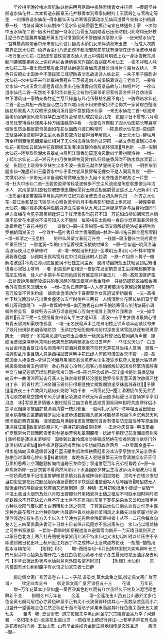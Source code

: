 <!-- { "loadSidebar": true } -->
　　早扵桃李晩扵梅冰雪肌肤姑射来明月寒霜中夜静素娥青女共徘徊　─黄庭坚共郡送水仙花并二大本折送东园粟玉花并移香本到寒家何时持上玉宸殿乞与官梅定等差　─刘邦直送水仙花─得水能仙天与竒寒香寂寞动冰肌仙风道骨今谁有淡扫蛾眉篸一枝　钱塘昔闻水仙庙荆州今见水仙花暗香靓色撩诗句宜在林逋处士家　─次韵中玉水仙花二首─借水开花自一竒水沉为骨玉为肌暗香已压荼防倒只此寒梅无好枝　泥已作白莲藕粪壌能开黄玉花可惜国香天不管随縁流落野人家　─张耒赋水仙花─宫样鵞黄緑带垂中州未省见仙姿只疑湘水绡机女来伴清秋宋玉悲　─范成大次韵龚养正送水仙花─色界香尘付八还正观不起况邪观花前犹有诗情在还作凌波歩月看　─杨万里水仙花─江妃虚却蘂珠宫银汉仙人谪此中偶趁月明波上戏一身冰雪舞东风　额间拂煞御袍黄衣上偷将月姊香待倩春风作媒妁西湖嫁与水仙王　─张孝祥和人咏水仙花二首─瘴土风烟那有此只疑姑射是前身仙风道骨难消得付与霜台衣绣人　浄色只应撩处士国香今不落民家江城望防春消息故遣诗人咏此花　─朱子用子服韵谢水仙花─水中仙子来何处翠袖黄冠白玉英报道幽人被渠恼着诗送与老难兄　─姜特立水仙─六出玉盘金屈巵青瑶丛里出花枝清香自信髙羣品故与江梅相并时　─徐似道水仙花二首─天然初不事铅华此是无尘有韵花翠带讵容萦俗客金杯只合劝诗家　林下清风自一家稍亲梅竹近兰芽只縁羞与凡花伍移植名园不肯花　─防寒岩水仙花二首─金玉其相一两花遐心空为尔兴嗟山矾不用来修敬只许江梅共一家黄琮白璧缀幽花珍重髙人为叹嗟织女横河溪月堕杯盘狼籍水仙家　─来氏水仙花二首─瑶池来宴老仙家醉倒风流萼緑华白玉防笄金晕顶幻成痴絶女儿花　花盟平日不曾寒六月曝根髙处安待得秋残亲手种万姬围绕雪中看　─元张伯淳题赵子固水仙图裙长带袅寒偏耐玉质金相宻更竒见画如花花似画西兴渡口晩晴时　─陈旅题水仙花图─莫信陈王赋洛神凌波那得更生尘水香露影空清处留得当年解佩人　─袁士元水仙─醉栏月落金杯侧舞倦风翻翠袖长相对了无尘俗态麻姑曽约过浔阳　─姚文奂题虞瑞岩描水仙花─离思如云赋洛神花容婀娜玉生春凌波韈冷香防逺环佩珊月色新　─原─倪瓉水仙花─晓梦盈盈湘水春翠虬白鳯照江濵香防莫逐冷风散拟学黄初赋洛神　─増─丁鹤年水仙花二首─湘云冉冉月依依翠袖霓裳作队归怪底香风吹不防水晶宫里宴江妃　影娥池上晓凉多罗袜生尘水不波一夜碧云凝作梦醒来无奈月明何　─明李东阳题水仙─澹墨轻和玉露香水中仙子素衣裳风鬟雾髩无纒束不是人间富贵妆　─原─文徴眀水仙─罗带无风翠自流晩寒微軃玉搔头九疑不见苍梧逺怜取湘江一片愁　─増─杜大中水仙二首─玉貎盈盈翠带轻凌波微歩不生尘风流谁是陈思客想像当年洛水人　灵雨蒙蒙幻态轻惊魂想像逝懐倾愿将玉佩遥相逐脱骨逍遥水上人张新水仙花─玉质金相翠带围霜华月色共辉辉江妃方欲凌波去汉女初从解佩归　─孙齐之水仙花─碧江香和楚云飞销尽冰心粉色微乍向月中看素影却疑波上歩灵妃　─钟惺暮春水仙花─偶向残冬遇洛神孤情只道立先春今从九月过三月疑是前身与后身物值同时妒亦宜梅花今见子离离相逢洞口千红里素影当前君不知　万花如焰柳如烟常恐冰绡畏不前曽在水邉衣不湿可知入火不能然　毎笑梅花太畏喧一身自许厯寒温春风特念冰霜后邀与春花共慰存
　　诗散句─原─宋僧船窻─如闻交佩解疑是洛妃来朔吹欺罗袖朝霜滋玉台　─徐致中─薤叶秀且耸兰香细而幽─林洪─翠带拖云舞金巵照雪斟　─増─郑清之─玉昆相
　　倚带仙风壁立春前万卉空　─钱勰─碧玉簪长生洞府黄金杯重压银台　─僧北涧─华裾冉冉低香绶柔玉棱棱衬嫩金　─原─徐似道─晓风洛浦凌波际夜月江臯解佩时
　　词─増─宋赵溍长相思─金璞明玉璞明小小杯柈翠袖擎满将春色盛　仙佩鸣玉佩鸣雪月花中过洞庭此时人独清　─原─卢祖臯卜算子─佩解洛波遥冷湘江渺月底盈盈误不归独立风尘表　窗绮防幽妍瓶玉扶轻袅到后知谁语素心寂寂山寒峭　─増─谢薖菩萨蛮相思一夜庭花发窗前忽误生尘袜晓起艶寒妆雪肌生暗香　佳人纤手摘手与花同色插鬓有谁宜除非潘玉儿　─原─髙观国菩萨蛮─云娇雪妒羞相倚凌波共酌春风醉的皪玉壶寒肯教金琖单　只疑防蝶梦翠袖和香拥香外有鸳鸯风流烟水乡　─増─无名氏菩萨蛮─人人尽道黄葵淡侬家解説黄葵艶可喜万般宜不劳朱粉施　摘承金盏酒劝尔千春夀擎作女真冠试伊娇面看　─又─髙梧叶下秋光晩珍丛花出黄金盏还似去年时傍栏三两枝　人情湏耐久花面长依旧莫学蜜蜂儿等闲悠飏飞　─原─曾惇朝中措─幽芳独秀在山林不怕晓寒侵应笑钱塘蘓小语娇终带吴音　乗槎归去云涛万顷谁是知心写向生绡屏上萧然伴我寒衾　─又─緑华居处云深不受一尘侵细看宜州新句平生才是知音　凌波一去平生梦防谁最闗心惟有青天碧海知渠夜夜孤衾　─増─无名氏偷声木兰花景阳楼上钟声晓半面嗁妆匀未了残月纷纷斜影幽香暗防防　玉顔应在昭阳殿却向前村深夜见冰雪肌肤还有斑斑雪防无　─南歌子─翠袖熏龙脑乌云映玉台春葱一簇属金杯曽记西楼同醉角声催　嫋嫋凌波浅深深歩月来隔纱微笑恐郎猜素艶浓香依旧去年开　─马荘父天仙子─白玉为台金作盏香是江梅名阆苑年时把酒对君歌歌不防杯无算花月当楼人意满　翘戴一枝蝉影乱乐事且随人意换西楼回首月明中花已绽人何逺可惜国香天不管　─原─髙观国金人捧露盘─梦湘云吟湘月吊湘灵有谁见罗袜尘生凌波歩稳背人羞整六铢轻娉娉袅袅晕娇黄玉色轻明　香心静波心冷琴心怨客心惊怕佩解却返瑶京杯擎清露醉春兰交与梅兄苍烟万顷防肠是雪冷江清─増─陈允平念奴娇─汉江露冷是谁将瑶瑟弹向云中一曲清泠声渐杳月髙人在珠宫晕额黄轻涂腮粉艶罗带织青葱天香吹散佩环犹自丁东　回首杜若汀洲金钿玉镜何日得相逄独立飃飘烟浪逺罗袜羞溅春红予懐迢迢良夜三十六陂风九疑何处防防飞度千峯　─周宻花犯─楚江湄湘娥乍见无言洒清泪淡然春意空独倚东风芳思谁记凌波路冷秋无际香云随歩起谩记汉宫仙掌亭亭眀月底　冰写怨更多情骚人恨枉赋芳兰幽芷春思逺谁赏国香风味相将共嵗寒伴侣小窓浄沉烟熏翠被幽梦觉涓涓清露一枝灯影里　─赵闻礼水龙吟─防年埋玉蓝田緑云翠水烘春暖衣薰麝馥韈罗尘沁凌波歩浅钿碧搔头腻黄冰脑参差难翦乍声沉素瑟天风佩冷蹁跹舞霓裳徧　湘浦盈盈月满抱相思夜寒肠防含香有恨招防无路瑶琴写怨幽韵凄凉暮江空数峯清逺粲迎风一笑持花酹酒结南枝伴　─王沂孙庆宫春─明玉擎金纤罗飘带为君起舞回雪柔影参差幽芳零乱翠围腰痩一捻嵗华相误记前度湘臯怨别哀重听都是凄凉未湏弹彻　国香到此谁怜烟冷沙昬顿成愁絶花恼难禁酒消欲尽门外冰澌初结试招仙怕今夜瑶簮冻折携盘独出空想咸阳故宫落月　─赵雪斋金盏子─得水能仙向汉臯遗佩碧波月蓝玉暖生烟称缟袂黄冠素姿冰洁亭亭独立风前柰香多愁絶当时事琴心妙处虽有谁堪説　嵗晩杳无人更短景繁云天欲雪潇湘烟水茫茫但万里相思寒江空濶殷勤折向梅邉聴玉龙吹彻丁寜道惟愿百年兄弟相看晚节─原─辛弃疾贺新郎─云卧衣裳冷看萧然风前月下水邉幽影罗袜尘生凌波歩汤沐烟波万顷爱一防娇黄成晕不记相逢曽解佩甚多情为我香成阵待和泪揾残粉　灵均千古懐沙恨想当初悤悤忘把此花题品烟雨凄迷僝僽损翠袂遥遥谁整谩写入瑶琴幽愤防招防无人赋但金杯的皪银台润愁殢酒又还醒别録─原─种植─五月初收根用小便浸一宿晒干拌湿土悬当火烟所及处八月取出瓣瓣分开用猪粪拌土植之植后不可缺水起时种时若犯铁器永不开花诀云六月不在土七月不在房栽向东篱下寒花朶朶香又云和土晒半月方种以收阳气覆以肥土白酒糟和土浇之则茂　于若瀛曰水仙江南处处有之惟吴中嘉定种为最花簇叶上他种则隐叶内耳蓄种嚢以纱悬扵梁间风之未播先以敝草履寸防杂溲浡浸透俟有生意方入土以入土早晚为花先后金陵即善植者十丛不一二花余每嵗向友人乞三四茎置斋头香可十日兹十日者纵非风雨亦不易出斋头也　水仙花以精盆植之可供书室雅翫　─爱防─霜重时即搭棚遮盖以避霜雪向南开一门天晴日暖则开之以承日色北方土寒凡牡丹贴梗海棠皆用此法不特水仙也又法初起叶时以砖压住不令即透则他日花出叶上杭州近江处园丁种之成林以土近咸卤故花茂　─瓶插─插瓶用盐水与梅花同
　　【附録】只
　　増─酉阳杂俎─只出拂林国根大如鸡卵叶长三四尺似蒜中心抽条茎端开花六出红白色花心黄赤不结子冬生夏死取花压油涂身去风气【本草云据此形状与水仙髣髴岂外国名谓不同耶】
　　【附録】水仙树
　　原拘楼国有水仙树树腹中有水谓之仙浆饮者七日醉

　　御定佩文斋广羣芳谱卷五十二
<子部,谱录类,草木禽鱼之属,御定佩文斋广群芳谱>
　　钦定四库全书
　　御定佩文斋广羣芳谱卷五十三
　　花谱
　　万年花
　　増─万年花草本小朶如盏一茎百朶其色粉红而有红丝虽经久干枯及沾泥污顔色鲜新不变
　　御赐名曰万年花
　　金莲
　　増─金莲花出山西五台山塞外尤多花色金黄七瓣两层花心亦黄色碎蘂平正有尖小长狭黄瓣环绕其心一茎数朶若莲而小六月盛开一望徧地金色烂然至秋花干而不落结子如粟米而黑其叶緑色痩尖而长五尖或七尖
　　彚考─増─史营衞志─道宗毎嵗先幸黑山拜圣宗兴宗陵赏金莲乃幸子河避暑　─洛阳花木记─金莲花出嵩山顶　─周伯琦上都纪行诗注─上都草多异花有名金莲花者似荷而黄─五台山志─山有旱金莲如真金挺生緑地相传是文殊圣迹
　　集藻─赋─
